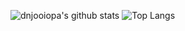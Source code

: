 ![dnjooiopa's github stats](https://github-readme-stats.vercel.app/api?username=dnjooiopa&count_private=true)
![Top Langs](https://github-readme-stats.vercel.app/api/top-langs/?username=dnjooiopa&layout=compact)
